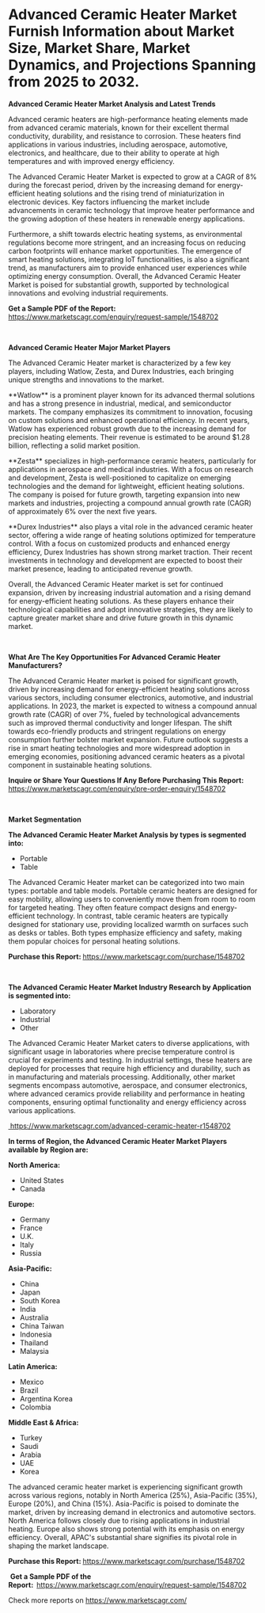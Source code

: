 <p><h1>Advanced Ceramic Heater Market Furnish Information about Market Size, Market Share, Market Dynamics, and Projections Spanning from 2025 to 2032.</h1></p><p><strong>Advanced Ceramic Heater Market Analysis and Latest Trends</strong></p>
<p><p>Advanced ceramic heaters are high-performance heating elements made from advanced ceramic materials, known for their excellent thermal conductivity, durability, and resistance to corrosion. These heaters find applications in various industries, including aerospace, automotive, electronics, and healthcare, due to their ability to operate at high temperatures and with improved energy efficiency. </p><p>The Advanced Ceramic Heater Market is expected to grow at a CAGR of 8% during the forecast period, driven by the increasing demand for energy-efficient heating solutions and the rising trend of miniaturization in electronic devices. Key factors influencing the market include advancements in ceramic technology that improve heater performance and the growing adoption of these heaters in renewable energy applications. </p><p>Furthermore, a shift towards electric heating systems, as environmental regulations become more stringent, and an increasing focus on reducing carbon footprints will enhance market opportunities. The emergence of smart heating solutions, integrating IoT functionalities, is also a significant trend, as manufacturers aim to provide enhanced user experiences while optimizing energy consumption. Overall, the Advanced Ceramic Heater Market is poised for substantial growth, supported by technological innovations and evolving industrial requirements.</p></p>
<p><strong>Get a Sample PDF of the Report:&nbsp;</strong> <a href="https://www.marketscagr.com/enquiry/request-sample/1548702?utm_campaign=2215&utm_medium=2&utm_source=Github&utm_content=ia&utm_term=20022025&utm_id=advanced-ceramic-heater">https://www.marketscagr.com/enquiry/request-sample/1548702</a></p>
<p>&nbsp;</p>
<p><strong>Advanced Ceramic Heater Major Market Players</strong></p>
<p><p>The Advanced Ceramic Heater market is characterized by a few key players, including Watlow, Zesta, and Durex Industries, each bringing unique strengths and innovations to the market.</p><p>**Watlow** is a prominent player known for its advanced thermal solutions and has a strong presence in industrial, medical, and semiconductor markets. The company emphasizes its commitment to innovation, focusing on custom solutions and enhanced operational efficiency. In recent years, Watlow has experienced robust growth due to the increasing demand for precision heating elements. Their revenue is estimated to be around $1.28 billion, reflecting a solid market position.</p><p>**Zesta** specializes in high-performance ceramic heaters, particularly for applications in aerospace and medical industries. With a focus on research and development, Zesta is well-positioned to capitalize on emerging technologies and the demand for lightweight, efficient heating solutions. The company is poised for future growth, targeting expansion into new markets and industries, projecting a compound annual growth rate (CAGR) of approximately 6% over the next five years.</p><p>**Durex Industries** also plays a vital role in the advanced ceramic heater sector, offering a wide range of heating solutions optimized for temperature control. With a focus on customized products and enhanced energy efficiency, Durex Industries has shown strong market traction. Their recent investments in technology and development are expected to boost their market presence, leading to anticipated revenue growth.</p><p>Overall, the Advanced Ceramic Heater market is set for continued expansion, driven by increasing industrial automation and a rising demand for energy-efficient heating solutions. As these players enhance their technological capabilities and adopt innovative strategies, they are likely to capture greater market share and drive future growth in this dynamic market.</p></p>
<p>&nbsp;</p>
<p><strong>What Are The Key Opportunities For Advanced Ceramic Heater Manufacturers?</strong></p>
<p><p>The Advanced Ceramic Heater market is poised for significant growth, driven by increasing demand for energy-efficient heating solutions across various sectors, including consumer electronics, automotive, and industrial applications. In 2023, the market is expected to witness a compound annual growth rate (CAGR) of over 7%, fueled by technological advancements such as improved thermal conductivity and longer lifespan. The shift towards eco-friendly products and stringent regulations on energy consumption further bolster market expansion. Future outlook suggests a rise in smart heating technologies and more widespread adoption in emerging economies, positioning advanced ceramic heaters as a pivotal component in sustainable heating solutions.</p></p>
<p><strong>Inquire or Share Your Questions If Any Before Purchasing This Report:</strong> <a href="https://www.marketscagr.com/enquiry/pre-order-enquiry/1548702?utm_campaign=2215&utm_medium=2&utm_source=Github&utm_content=ia&utm_term=20022025&utm_id=advanced-ceramic-heater">https://www.marketscagr.com/enquiry/pre-order-enquiry/1548702</a></p>
<p>&nbsp;</p>
<p><strong>Market Segmentation</strong></p>
<p><strong>The Advanced Ceramic Heater Market Analysis by types is segmented into:</strong></p>
<p><ul><li>Portable</li><li>Table</li></ul></p>
<p><p>The Advanced Ceramic Heater market can be categorized into two main types: portable and table models. Portable ceramic heaters are designed for easy mobility, allowing users to conveniently move them from room to room for targeted heating. They often feature compact designs and energy-efficient technology. In contrast, table ceramic heaters are typically designed for stationary use, providing localized warmth on surfaces such as desks or tables. Both types emphasize efficiency and safety, making them popular choices for personal heating solutions.</p></p>
<p><strong>Purchase this Report:&nbsp;</strong><a href="https://www.marketscagr.com/purchase/1548702?utm_campaign=2215&utm_medium=2&utm_source=Github&utm_content=ia&utm_term=20022025&utm_id=advanced-ceramic-heater">https://www.marketscagr.com/purchase/1548702</a></p>
<p>&nbsp;</p>
<p><strong>The Advanced Ceramic Heater Market Industry Research by Application is segmented into:</strong></p>
<p><ul><li>Laboratory</li><li>Industrial</li><li>Other</li></ul></p>
<p><p>The Advanced Ceramic Heater Market caters to diverse applications, with significant usage in laboratories where precise temperature control is crucial for experiments and testing. In industrial settings, these heaters are deployed for processes that require high efficiency and durability, such as in manufacturing and materials processing. Additionally, other market segments encompass automotive, aerospace, and consumer electronics, where advanced ceramics provide reliability and performance in heating components, ensuring optimal functionality and energy efficiency across various applications.</p></p>
<p><a href="https://www.marketscagr.com/advanced-ceramic-heater-r1548702?utm_campaign=2215&utm_medium=2&utm_source=Github&utm_content=ia&utm_term=20022025&utm_id=advanced-ceramic-heater">&nbsp;https://www.marketscagr.com/advanced-ceramic-heater-r1548702</a></p>
<p><strong>In terms of Region, the Advanced Ceramic Heater Market Players available by Region are:</strong></p>
<p>
    <p> <strong> North America: </strong>
        <ul>
            <li>United States</li>
            <li>Canada</li>
        </ul>
        </p> 
    <p> <strong> Europe: </strong>
        <ul>
            <li>Germany</li>
            <li>France</li>
            <li>U.K.</li>
            <li>Italy</li>
            <li>Russia</li>
        </ul>
        </p> 
    <p> <strong> Asia-Pacific: </strong>
        <ul>
            <li>China</li>
            <li>Japan</li>
            <li>South Korea</li>
            <li>India</li>
            <li>Australia</li>
            <li>China Taiwan</li>
            <li>Indonesia</li>
            <li>Thailand</li>
            <li>Malaysia</li>
        </ul>
        </p> 
    <p> <strong> Latin America: </strong>
        <ul>
            <li>Mexico</li>
            <li>Brazil</li>
            <li>Argentina Korea</li>
            <li>Colombia</li>
        </ul>
        </p> 
    <p> <strong> Middle East & Africa: </strong>
        <ul>
            <li>Turkey</li>
            <li>Saudi</li>
            <li>Arabia</li>
            <li>UAE</li>
            <li>Korea</li>
        </ul>
    </p>
    </p>
<p><p>The advanced ceramic heater market is experiencing significant growth across various regions, notably in North America (25%), Asia-Pacific (35%), Europe (20%), and China (15%). Asia-Pacific is poised to dominate the market, driven by increasing demand in electronics and automotive sectors. North America follows closely due to rising applications in industrial heating. Europe also shows strong potential with its emphasis on energy efficiency. Overall, APAC's substantial share signifies its pivotal role in shaping the market landscape.</p></p>
<p><strong>Purchase this Report: </strong><a href="https://www.marketscagr.com/purchase/1548702?utm_campaign=2215&utm_medium=2&utm_source=Github&utm_content=ia&utm_term=20022025&utm_id=advanced-ceramic-heater">https://www.marketscagr.com/purchase/1548702</a></p>
<p>&nbsp;<strong>Get a Sample PDF of the Report:&nbsp;&nbsp;</strong><a href="https://www.marketscagr.com/enquiry/request-sample/1548702?utm_campaign=2215&utm_medium=2&utm_source=Github&utm_content=ia&utm_term=20022025&utm_id=advanced-ceramic-heater">https://www.marketscagr.com/enquiry/request-sample/1548702</a></p>
<p><strong></strong></p>
<p>Check more reports on <a href="https://www.marketscagr.com/?utm_campaign=2215&utm_medium=2&utm_source=Github&utm_content=ia&utm_term=20022025&utm_id=advanced-ceramic-heater">https://www.marketscagr.com/</a></p>